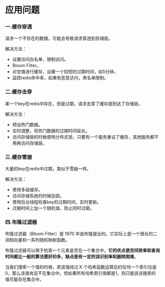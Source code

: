 # 应用问题

### 一.缓存穿透

请求一个不存在的数据，可能会导致请求穿透到存储层。

解决方法：

* 设置访问白名单，限制访问。
* Bloom Filter。
* 对空值进行缓存，设置一个较短的过期时间，如5分钟。
* 监控redis命中率，如果有恶意访问，黑名单限制。

### 二.缓存击穿

某一个key在redis中存在，但是过期，请求击穿了缓存层到达了存储层。

解决方法：

* 预设热门数据。
* 实时调整，将热门数据的过期时间延长。
* 访问存储层的时候使用分布式锁，只要有一个服务重设了缓存，其他服务都不用再访问存储层。

### 三.缓存雪崩

大量的key在redis中过期，类似于雪崩一样。

解决方法：

* 使用多级缓存。
* 访问存储系统的时候加锁。
* 使用后台线程检查key的过期时间，实时更新。
* 过期时间上加一个随机值，防止同时过期。

### 四.布隆过滤器

布隆过滤器（Bloom Filter）是 1970 年由布隆提出的。它实际上是一个很长的二进制向量和一系列随机映射函数。

布隆过滤器可以用于检索一个元素是否在一个集合中。**它的优点是空间效率和查询时间都比一般的算法要好的多，缺点是有一定的误识别率和删除困难**。

当我们搜索一个值的时候，若该值经过 K 个哈希函数运算后的任何一个索引位是0，那么该值肯定不在集合中。但如果所有哈希索引值都是1，则只能说该搜索的值可能存在集合中。
